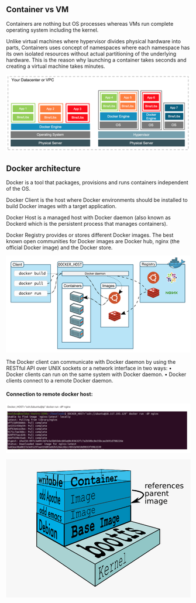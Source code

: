 ## Container vs VM

Containers are nothing but OS processes whereas VMs run complete operating system including the kernel.

Unlike virtual machines where hypervisor divides physical hardware into parts, Containers uses concept of namespaces where each namespace has its own isolated resources without actual partitioning of the underlying hardware. This is the reason why launching a container takes seconds and creating a virtual machine takes minutes.

![alt text](https://github.com/prateekjain-87/cicd/blob/main/vm-containers.png?raw=true)

## Docker architecture

Docker is a tool that packages, provisions and runs containers independent of the OS.

Docker Client is the host where Docker environments should be installed to build Docker images with a target application.

Docker Host is a managed host with Docker daemon (also known as Dockerd which is the persistent process that manages containers).

Docker Registry provides or stores different Docker images. The best known open communities for Docker images are Docker hub, nginx (the official Docker image) and the Docker store.


![alt text](https://github.com/prateekjain-87/cicd/blob/main/docker.png?raw=true)


The Docker client can communicate with Docker daemon by using the RESTful API over UNIX sockets or a network interface in two ways:
•	Docker clients can run on the same system with Docker daemon.
•	Docker clients connect to a remote Docker daemon.


#### Connection to remote docker host:
![alt text](https://github.com/prateekjain-87/cicd/blob/main/remote_docker.png?raw=true)

![alt text](https://github.com/prateekjain-87/cicd/blob/main/iamgeLayer.png?raw=true)


